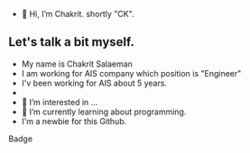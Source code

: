 - 👋 Hi, I’m Chakrit. shortly "CK".

## Let's talk a bit myself.

- My name is Chakrit Salaeman
- I am working for AIS company which position is "Engineer"
- I'v been working for AIS about 5 years.
- 
- 👀 I’m interested in ...
- 🌱 I’m currently learning about programming.
- I'm a newbie for this Github.




Badge
<div data-iframe-width="150" data-iframe-height="270" data-share-badge-id="cbf06ca1-078b-4d56-b939-f5f342eff027" data-share-badge-host="https://www.credly.com"></div><script type="text/javascript" async src="//cdn.credly.com/assets/utilities/embed.js"></script>

<!---
chakrits/chakrits is a ✨ special ✨ repository because its `README.md` (this file) appears on your GitHub profile.
You can click the Preview link to take a look at your changes.
--->
